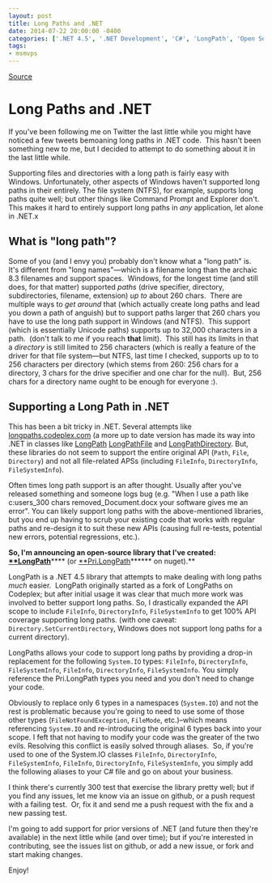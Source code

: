 ```yaml
---
layout: post
title: Long Paths and .NET
date: 2014-07-22 20:00:00 -0400
categories: ['.NET 4.5', '.NET Development', 'C#', 'LongPath', 'Open Source', 'Software Development']
tags:
- msmvps
---
```

[Source](http://pr-blog.azurewebsites.net/2014/07/23/long-paths-and-net/ "Permalink to Long Paths and .NET")

# Long Paths and .NET

If you've been following me on Twitter the last little while you might have noticed a few tweets bemoaning long paths in .NET code.  This hasn't been something new to me, but I decided to attempt to do something about it in the last little while.

Supporting files and directories with a long path is fairly easy with Windows. Unfortunately, other aspects of Windows haven't supported long paths in their entirely. The file system (NTFS), for example, supports long paths quite well; but other things like Command Prompt and Explorer don't. This makes it hard to entirely support long paths in _any_ application, let alone in .NET.x  

## What is "long path"?

Some of you (and I envy you) probably don't know what a "long path" is.  It's different from "long names"—which is a filename long than the archaic 8.3 filenames and support spaces.  Windows, for the longest time (and still does, for that matter) supported _paths_ (drive specifier, directory, subdirectories, filename, extension) *up to* about 260 chars.  There are multiple ways to _get around_ that (which actually create long paths and lead you down a path of anguish) but to support paths larger that 260 chars you have to use the long path support in Windows (and NTFS).  This support (which is essentially Unicode paths) supports up to 32,000 characters in a path.  (don't talk to me if you reach **that** limit).  This still has its limits in that a *directory* is still limited to 256 characters (which is really a feature of the driver for that file system—but NTFS, last time I checked, supports up to to 256 characters per directory (which stems from 260: 256 chars for a directory, 3 chars for the drive specifier and one char for the null).  But, 256 chars for a directory name ought to be enough for everyone :).  

## 

## Supporting a Long Path in .NET

This has been a bit tricky in .NET. Several attempts like [longpaths.codeplex.com][1] (a more up to date version has made its way into .NET in classes like [LongPath][2] [LongPathFile][3] and [LongPathDirectory][4]. But, these libraries do not seem to support the entire original API (`Path`, `File`, `Directory`) and not all file-related APSs (including `FileInfo`, `DirectoryInfo`, `FileSystemInfo`). 

Often times long path support is an after thought. Usually after you've released something and someone logs bug (e.g. "When I use a path like c:users_300 chars removed_Document.docx your software gives me an error". You can likely support long paths with the above-mentioned libraries, but you end up having to scrub your existing code that works with regular paths and re-design it to suit these new APIs (causing full re-tests, potential new errors, potential regressions, etc.). 

**So, I'm announcing an open-source library that I've created: [**LongPath][5]****** (or [**Pri.LongPath][6]****** on nuget).**

LongPath is a .NET 4.5 library that attempts to make dealing with long paths *much* easier.  LongPath originally started as a fork of LongPaths on Codeplex; but after initial usage it was clear that much more work was involved to better support long paths. So, I drastically expanded the API scope to include `FileInfo`, `DirectoryInfo`, `FileSystemInfo` to get 100% API coverage supporting long paths. (with one caveat: `Directory.SetCurrentDirectory`, Windows does not support long paths for a current directory). 

LongPaths allows your code to support long paths by providing a drop-in replacement for the following `System.IO` types: `FileInfo`, `DirectoryInfo`, `FileSystemInfo`, `FileInfo`, `DirectoryInfo`, `FileSystemInfo`. You simply reference the Pri.LongPath types you need and you don't need to change your code. 

Obviously to replace only 6 types in a namespaces (`System.IO`) and not the rest is problematic because you're going to need to use some of those other types (`FileNotFoundException`, `FileMode`, etc.)–which means referencing `System.IO` and re-introducing the original 6 types back into your scope. I feft that not having to modify your code was the greater of the two evils. Resolving this conflict is easily solved through aliases.  So, if you're used to one of the System.IO classes `FileInfo`, `DirectoryInfo`, `FileSystemInfo`, `FileInfo`, `DirectoryInfo`, `FileSystemInfo`, you simply add the following aliases to your C# file and go on about your business. 

I think there's currently 300 test that exercise the library pretty well; but if you find any issues, let me know via an issue on github, or a push request with a failing test.  Or, fix it and send me a push request with the fix and a new passing test. 

I'm going to add support for prior versions of .NET (and future then they're available) in the next little while (and over time); but if you're interested in contributing, see the issues list on github, or add a new issue, or fork and start making changes. 

Enjoy!

[1]: http://longpaths.codeplex.com/
[2]: http://referencesource.microsoft.com/#mscorlib/system/io/longpath.cs
[3]: http://referencesource.microsoft.com/#mscorlib/system/io/longpath.cs#734b3020e7ff04fe#references
[4]: http://referencesource.microsoft.com/#mscorlib/system/io/longpath.cs#ed4ae27b0c89bf61#references
[5]: http://lynk.at/UrdLZq
[6]: http://lynk.at/1qAplAD

